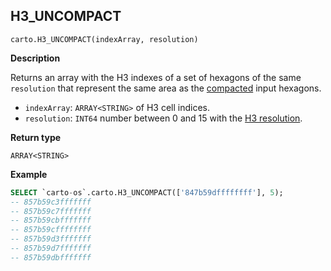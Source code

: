 ## H3_UNCOMPACT

```sql:signature
carto.H3_UNCOMPACT(indexArray, resolution)
```

**Description**

Returns an array with the H3 indexes of a set of hexagons of the same `resolution` that represent the same area as the [compacted](h3#h3_compact) input hexagons.

* `indexArray`: `ARRAY<STRING>` of H3 cell indices.
* `resolution`: `INT64` number between 0 and 15 with the [H3 resolution](https://h3geo.org/docs/core-library/restable).

**Return type**

`ARRAY<STRING>`

**Example**

```sql
SELECT `carto-os`.carto.H3_UNCOMPACT(['847b59dffffffff'], 5);
-- 857b59c3fffffff
-- 857b59c7fffffff
-- 857b59cbfffffff
-- 857b59cffffffff
-- 857b59d3fffffff
-- 857b59d7fffffff
-- 857b59dbfffffff
```

